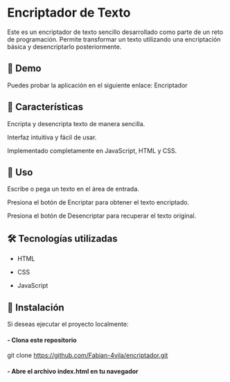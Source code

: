 # Encriptador de Texto

Este es un encriptador de texto sencillo desarrollado como parte de un reto de programación. Permite transformar un texto utilizando una encriptación básica y desencriptarlo posteriormente.

## 🚀 Demo

Puedes probar la aplicación en el siguiente enlace:
Encriptador

## 📌 Características

Encripta y desencripta texto de manera sencilla.

Interfaz intuitiva y fácil de usar.

Implementado completamente en JavaScript, HTML y CSS.

## **📖 Uso**

Escribe o pega un texto en el área de entrada.

Presiona el botón de Encriptar para obtener el texto encriptado.

Presiona el botón de Desencriptar para recuperar el texto original.

## 🛠️ Tecnologías utilizadas

- HTML

- CSS

- JavaScript

## 📂 Instalación

Si deseas ejecutar el proyecto localmente:

#### - Clona este repositorio
git clone https://github.com/Fabian-4vila/encriptador.git

#### - Abre el archivo index.html en tu navegador
